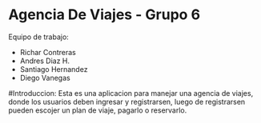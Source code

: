 # Agencia De Viajes - Grupo 6
  Equipo de trabajo: 
  - Richar Contreras
  - Andres Diaz H. 
  - Santiago Hernandez
  - Diego Vanegas
 
#Introduccion:
Esta es una aplicacion para manejar una agencia de viajes, donde los usuarios deben ingresar y registrarsen, luego de registrarsen pueden escojer un plan de viaje, pagarlo o reservarlo.

#

#

